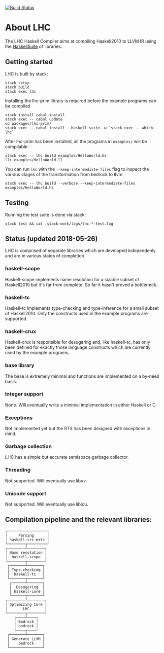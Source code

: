 [![Build Status](https://travis-ci.org/Lemmih/lhc.svg?branch=master)](https://travis-ci.org/Lemmih/lhc)

# About LHC

The LHC Haskell Compiler aims at compiling Haskell2010 to LLVM IR using the
[HaskellSuite](https://github.com/haskell-suite) of libraries.

## Getting started

LHC is built by stack:

```
stack setup
stack build
stack exec lhc
```

Installing the lhc-prim library is required before the example programs can be
compiled.

```
stack install cabal-install
stack exec -- cabal update
cd packages/lhc-prim/
stack exec -- cabal install --haskell-suite -w `stack exec -- which lhc`
```

After lhc-prim has been installed, all the programs in `examples/` will be
compilable:

```
stack exec -- lhc build examples/HelloWorld.hs
lli examples/HelloWorld.ll
```

You can run `lhc` with the `--keep-intermediate-files` flag to inspect the
various stages of the transformation from bedrock to llvm.

```
stack exec -- lhc build --verbose --keep-intermediate-files examples/HelloWorld.hs
```

## Testing

Running the test suite is done via stack:

```
stack test && cat .stack-work/logs/lhc-*-test.log
```

## Status (updated 2018-05-26)

LHC is comprised of separate libraries which are developed independenly and are
in various states of completion.

### haskell-scope

Haskell-scope implements name resolution for a sizable subset of Haskell2010 but
it's far from complete. So far it hasn't proved a bottleneck.

### haskell-tc

Haskell-tc implements type-checking and type-inference for a small subset of
Haskell2010. Only the constructs used in the example programs are supported.

### haskell-crux

Haskell-crux is responsible for desugaring and, like haskell-tc, has only been
defined for exactly those language constructs which are currently used by the
example programs.

### base library

The base is extremely minimal and functions are implemented on a by-need basis.

### Integer support

None. Will eventually write a minimal implementation in either Haskell or C.

### Exceptions

Not implemented yet but the RTS has been designed with exceptions in mind.

### Garbage collection

LHC has a simple but accurate semispace garbage collector.

### Threading

Not supported. Will eventually use libuv.

### Unicode support

Not supported. Will eventually use libicu.

## Compilation pipeline and the relevant libraries:

```
┌──────────────────┐
│     Parsing      │
│ haskell-src-exts │
└────────┬─────────┘
┌────────┴────────┐
│ Name resolution │
│  haskell-scope  │
└────────┬────────┘
 ┌───────┴───────┐
 │ Type-checking │
 │  haskell-tc   │
 └───────┬───────┘
  ┌──────┴───────┐
  │  Desugaring  │
  │ haskell-core │
  └──────┬───────┘
┌────────┴────────┐
│ Optimizing Core │
│       LHC       │
└────────┬────────┘
    ┌────┴────┐
    │ Bedrock │
    │ bedrock │
    └────┬────┘
 ┌───────┴───────┐
 │ Generate LLVM │
 │    bedrock    │
 └───────────────┘
```
